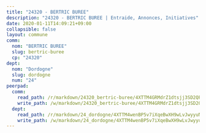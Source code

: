 ```yaml
---
title: "24320 - BERTRIC BUREE"
description: "24320 - BERTRIC BUREE | Entraide, Annonces, Initiatives"
date: 2020-01-11T14:09:21+09:00
collapsible: false
layout: commune
comm:
  nom: "BERTRIC BUREE"
  slug: bertric-buree
  cp: "24320"
dept:
  nom: "Dordogne"
  slug: dordogne
  num: "24"
peerpad:
  comm:
    read_path: /r/markdown/24320_bertric-buree/4XTTM4GRMdrZ1dtsjj3SD2QPpBU8ADPqNKkqJ8VxKZw1RTsUc
    write_path: /w/markdown/24320_bertric-buree/4XTTM4GRMdrZ1dtsjj3SD2QPpBU8ADPqNKkqJ8VxKZw1RTsUc-K3TgTj8ctwKPUg4obXqpWn18w9uqiwTk5HEb3LWAK4AejDJFFsgm45xrnKptaPnTYEnLxaZFLWNi7dcynaRHBcesYTT25D46bJsaUEKW2epuUwxLvpLA9aDQaSRA4wYFMdhxsJfS
  dept:
    read_path: /r/markdown/24_dordogne/4XTTM4wenBP5v7iXqeBwXH9wLvJwyyuNKzLxRyGzSZXmCuzgg
    write_path: /w/markdown/24_dordogne/4XTTM4wenBP5v7iXqeBwXH9wLvJwyyuNKzLxRyGzSZXmCuzgg-K3TgUusQQUSAmJPXozCTSBeqjqksxkVWGVxtHwEFrs5RuocQr8weKG2oQg7MVeg2F9Hhv7ggtBiBU8D9pdXEPa9M67VU3BzgAG9BCtQw3VY3Xcxk2YSegk3iUXMkpicGxxJr7mWp
---
```


